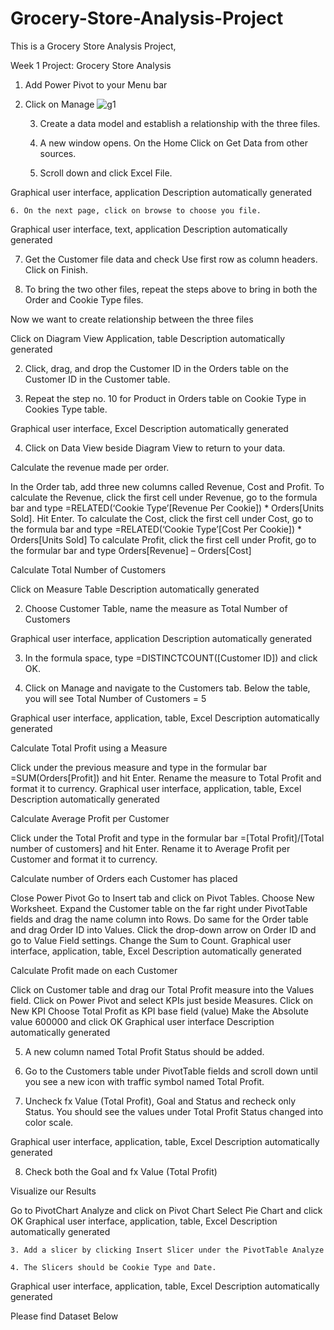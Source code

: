 # Grocery-Store-Analysis-Project
This is a Grocery Store Analysis Project, 

Week 1 Project: Grocery Store Analysis

1. Add Power Pivot to your Menu bar
2. Click on Manage 
![g1](https://user-images.githubusercontent.com/115732734/227537033-083567dd-6a38-4516-be79-a46f63c38edc.jpg)



    3. Create a data model and establish a relationship with the three files.

    4. A new window opens. On the Home Click on Get Data from other sources.

    5. Scroll down and click Excel File.

Graphical user interface, application  Description automatically generated



    6. On the next page, click on browse to choose you file.

Graphical user interface, text, application  Description automatically generated

   7. Get the Customer file data and check Use first row as column headers. Click on Finish.



   8. To bring the two other files, repeat the steps above to bring in both the Order and Cookie Type files.





Now we want to create relationship between the three files

Click on Diagram View
Application, table  Description automatically generated



   2. Click, drag, and drop the Customer ID in the Orders table on the Customer ID in the Customer table.



   3.  Repeat the step no. 10 for Product in Orders table on Cookie Type in Cookies Type table.

Graphical user interface, Excel  Description automatically generated



   4. Click on Data View beside Diagram View to return to your data.



Calculate the revenue made per order.

In the Order tab, add three new columns called Revenue, Cost and Profit.
To calculate the Revenue, click the first cell under Revenue, go to the formula bar and type =RELATED(‘Cookie Type’[Revenue Per Cookie]) * Orders[Units Sold]. Hit Enter.
To calculate the Cost, click the first cell under Cost, go to the formula bar and type =RELATED(‘Cookie Type’[Cost Per Cookie]) * Orders[Units Sold]
To calculate Profit, click the first cell under Profit, go to the formular bar and type Orders[Revenue] – Orders[Cost]


Calculate Total Number of Customers

Click on Measure
Table  Description automatically generated



  2. Choose Customer Table, name the measure as Total Number of Customers

Graphical user interface, application  Description automatically generated

  3. In the formula space, type =DISTINCTCOUNT([Customer ID]) and click OK.

  4. Click on Manage and navigate to the Customers tab. Below the table, you will see Total Number of Customers = 5

Graphical user interface, application, table, Excel  Description automatically generated





Calculate Total Profit using a Measure

Click under the previous measure and type in the formular bar =SUM(Orders[Profit]) and hit Enter.
Rename the measure to Total Profit and format it to currency.
Graphical user interface, application, table, Excel  Description automatically generated



Calculate Average Profit per Customer

Click under the Total Profit and type in the formular bar =[Total Profit]/[Total number of customers] and hit Enter.
Rename it to Average Profit per Customer and format it to currency.




Calculate number of Orders each Customer has placed

Close Power Pivot
Go to Insert tab and click on Pivot Tables. Choose New Worksheet.
Expand the Customer table on the far right under PivotTable fields and drag the name column into Rows. Do same for the Order table and drag Order ID into Values. 
Click the drop-down arrow on Order ID and go to Value Field settings. Change the Sum to Count.
Graphical user interface, application, table, Excel  Description automatically generated



Calculate Profit made on each Customer

Click on Customer table and drag our Total Profit measure into the Values field.
Click on Power Pivot and select KPIs just beside Measures. Click on New KPI
Choose Total Profit as KPI base field (value)
Make the Absolute value 600000 and click OK
Graphical user interface  Description automatically generated



   5. A new column named Total Profit Status should be added.

   6. Go to the Customers table under PivotTable fields and scroll down until you see a new icon with traffic symbol  named Total Profit.

   7. Uncheck fx Value (Total Profit), Goal and Status and recheck only Status. You should see the values under Total Profit Status changed into color scale.

Graphical user interface, application, table, Excel  Description automatically generated



  8. Check both the Goal and fx Value (Total Profit)

Visualize our Results

Go to PivotChart Analyze and click on Pivot Chart
Select Pie Chart and click OK
Graphical user interface, application, table, Excel  Description automatically generated

    3. Add a slicer by clicking Insert Slicer under the PivotTable Analyze

    4. The Slicers should be Cookie Type and Date.

Graphical user interface, application, table, Excel  Description automatically generated

Please find Dataset Below
